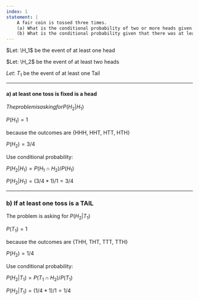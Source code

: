 ```yaml
---
index: 1
statement: |
    A fair coin is tossed three times.  
    (a) What is the conditional probability of two or more heads given that there was at least one head?  
    (b) What is the conditional probability given that there was at least on tail?
---
```



$Let: \H_1$ be the event of at least one head

$Let: \H_2$ be the event of at least two heads

$Let:\ T_1$ be the event of at least one Tail

---

#### a) at least one toss is fixed is a head

$The problem is asking for P(H_2|H_1)$

$P(H_1) = 1$

because the outcomes are {HHH, HHT, HTT, HTH}

$P(H_2) = 3/4$


Use conditional probability:

$P(H_2|H_1) = P(H_1 \cap H_2) / P(H_1)$

$P(H_2|H_1) = (3/4* 1) / 1 = 3/4$

---

### b) If at least one toss is a TAIL  

The problem is asking for $P(H_2|T_1)$

$P(T_1) = 1$

because the outcomes are {THH, THT, TTT, TTH}

$P(H_2) = 1/4$

Use conditional probability:

$P(H_2|T_1) = P(T_1 \cap H_2) / P(T_1)$

$P(H_2|T_1) = (1/4* 1) / 1 = 1/4$
